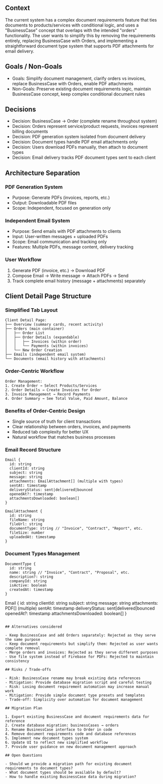 ## Context

The current system has a complex document requirements feature that ties documents to products/services with conditional logic, and uses a "BusinessCase" concept that overlaps with the intended "orders" functionality. The user wants to simplify this by removing the requirements entirely, replacing BusinessCase with Orders, and implementing a straightforward document type system that supports PDF attachments for email delivery.

## Goals / Non-Goals

- Goals: Simplify document management, clarify orders vs invoices, replace BusinessCase with Orders, enable PDF attachments
- Non-Goals: Preserve existing document requirements logic, maintain BusinessCase concept, keep complex conditional document rules

## Decisions

- Decision: BusinessCase → Order (complete rename throughout system)
- Decision: Orders represent service/product requests, invoices represent billing documents
- Decision: PDF generation system isolated from document delivery
- Decision: Document types handle PDF email attachments only
- Decision: Users download PDFs manually, then attach to document types
- Decision: Email delivery tracks PDF document types sent to each client

## Architecture Separation

### PDF Generation System

- Purpose: Generate PDFs (invoices, reports, etc.)
- Output: Downloadable PDF files
- Scope: Independent, focused on generation only

### Independent Email System

- Purpose: Send emails with PDF attachments to clients
- Input: User-written messages + uploaded PDFs
- Scope: Email communication and tracking only
- Features: Multiple PDFs, message content, delivery tracking

### User Workflow

1. Generate PDF (invoice, etc.) → Download PDF
2. Compose Email → Write message → Attach PDFs → Send
3. Track complete email history (message + attachments) separately

## Client Detail Page Structure

### Simplified Tab Layout

```
Client Detail Page:
├── Overview (summary cards, recent activity)
├── Orders (main container)
│   ├── Order List
│   ├── Order Details (expandable)
│   │   ├── Invoices (within order)
│   │   └── Payments (within invoices)
│   └── New Order Creation
├── Emails (independent email system)
└── Documents (email history with attachments)
```

### Order-Centric Workflow

```
Order Management:
1. Create Order → Select Products/Services
2. Order Details → Create Invoices for Order
3. Invoice Management → Record Payments
4. Order Summary → See Total Value, Paid Amount, Balance
```

### Benefits of Order-Centric Design

- Single source of truth for client transactions
- Clear relationship between orders, invoices, and payments
- Reduced tab complexity for better UX
- Natural workflow that matches business processes

### Email Record Structure

```
Email {
  id: string
  clientId: string
  subject: string
  message: string
  attachments: EmailAttachment[] (multiple with types)
  sentAt: timestamp
  deliveryStatus: sent|delivered|bounced
  openedAt?: timestamp
  attachmentsDownloaded: boolean[]
}

EmailAttachment {
  id: string
  fileName: string
  fileUrl: string
  documentType: string // "Invoice", "Contract", "Report", etc.
  fileSize: number
  uploadedAt: timestamp
}
```

### Document Types Management

```
DocumentType {
  id: string
  name: string // "Invoice", "Contract", "Proposal", etc.
  description?: string
  companyId: string
  isActive: boolean
  createdAt: timestamp
}
```

Email {
id: string
clientId: string
subject: string
message: string
attachments: PDF[] (multiple)
sentAt: timestamp
deliveryStatus: sent|delivered|bounced
openedAt?: timestamp
attachmentsDownloaded: boolean[]
}

```

## Alternatives considered

- Keep BusinessCase and add Orders separately: Rejected as they serve the same purpose
- Keep document requirements but simplify them: Rejected as user wants complete removal
- Merge orders and invoices: Rejected as they serve different purposes
- Use file system instead of Firebase for PDFs: Rejected to maintain consistency

## Risks / Trade-offs

- Risk: BusinessCase rename may break existing data references
- Mitigation: Provide database migration script and careful testing
- Risk: Losing document requirement automation may increase manual work
- Mitigation: Provide simple document type presets and templates
- Trade-off: Simplicity over automation for document management

## Migration Plan

1. Export existing BusinessCase and document requirements data for reference
2. Create database migration: businessCases → orders
3. Rename BusinessCase interface to Order in code
4. Remove document requirements code and database references
5. Implement new document types system
6. Update UI to reflect new simplified workflow
7. Provide user guidance on new document management approach

## Open Questions

- Should we provide a migration path for existing document requirements to document types?
- What document types should be available by default?
- How to handle existing BusinessCase data during migration?
```
